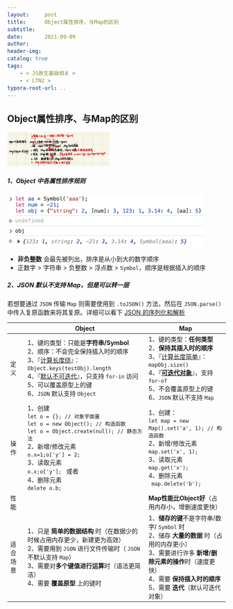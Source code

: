 ```yaml
---
layout:     post
title:      Object属性排序、与Map的区别
subtitle:  
date:       2021-09-09
author:     
header-img: 
catalog: true
tags:
    - < JS原生基础相关 >
    - < LTN2 >
typora-root-url: ..
---
```


## Object属性排序、与Map的区别

<img src="/../img/assets_2023/image-20241103200316638.png" alt="image-20241103200316638" style="zoom:23%;" />

##### 1、Object 中各属性排序规则

<img src="/../img/assets_2023/image-20241024095830999.png" alt="image-20241024095830999" style="zoom:50%;" />

- **非负整数** 会最先被列出，排序是从小到大的数字顺序
- 正数字 > 字符串 > 负整数 > 浮点数 > `Symbol`，顺序是根据插入的顺序

##### 2、JSON 默认不支持 Map，但是可以转一层

若想要通过 `JSON` 传输 `Map` 则需要使用到 `.toJSON()` 方法，然后在 `JSON.parse()` 中传入复原函数来将其复原。详细可以看下 [JSON 的序列化和解析](https://link.zhihu.com/?target=https%3A//juejin.cn/post/6931927132427780103%23heading-5)

|           | Object                                                       | Map                                                          |
| --------- | ------------------------------------------------------------ | ------------------------------------------------------------ |
| 定义      | 1、键的类型：只能是**字符串/Symbol**<br>2、顺序：不会完全保持插入时的顺序<br>3、『<u>计算长度绕</u>』：`Object.keys(testObj).length`<br>4、『<u>默认不可迭代</u>』，只支持 `for-in` 访问<br>5、可以覆盖原型上的键<br/>6、`JSON` 默认支持 `Object` | 1、键的类型：**任何类型**<br/>2、**保持其插入时的顺序**<br/>3、『<u>计算长度简单</u>』：`mapObj.size()`<br/>4、『<u>**可迭代对象**</u>』，支持 `for-of`<br/>5、不会覆盖原型上的键<br/>6、`JSON` 默认不支持 `Map` |
| 操作      | 1、创建<br>`let o = {}; // 对象字面量 `<br/>`let o = new Object(); // 构造函数`<br/>`let o = Object.create(null); // 静态方法 `<br/>2、新增/修改元素<br>`o.x=1;o['y'] = 2;`<br>3、读取元素<br>`o.x;o['y']; ` 或者 <br>4、删除元素<br>`delete o.b;` | 1、创建：<br>`let map = new Map().set('a', 1); // 构造函数`<br>2、新增/修改元素<br>`map.set('x', 1); `<br/>3、读取元素<br/>`map.get('x');`<br/>4、删除元素<br/>` map.delete('b');` |
| 性能      |                                                              | **Map性能比Object好**（占用内存小，增删速度更快）            |
| 适合 场景 | 1、只是 **简单的数据结构** 时（在数据少的时候占用内存更少，新建更为高效） <br/>2、需要用到 `JSON` 进行文件传输时（ `JSON` 不默认支持 `Map`） <br/>3、需要对**多个键值进行运算**时（语法更简洁） <br/>4、需要 **覆盖原型** 上的键时 | 1、**储存的键**不是字符串/数字/ `Symbol` 时<br/>2、储存 **大量的数据** 时（占用的内存更小） <br/>3、需要进行许多 **新增/删除元素的操作**时（速度更快） <br/>4、需要 **保持插入时的顺序** <br/>5、需要 **迭代**（默认可迭代对象） |




